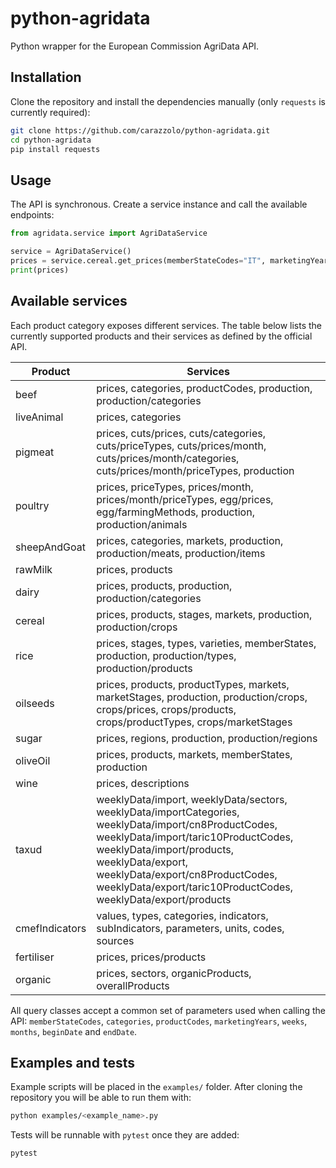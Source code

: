 # python-agridata

Python wrapper for the European Commission AgriData API.

## Installation

Clone the repository and install the dependencies manually (only `requests` is currently required):

```bash
git clone https://github.com/carazzolo/python-agridata.git
cd python-agridata
pip install requests
```

## Usage

The API is synchronous. Create a service instance and call the available endpoints:

```python
from agridata.service import AgriDataService

service = AgriDataService()
prices = service.cereal.get_prices(memberStateCodes="IT", marketingYears="2024")
print(prices)
```

## Available services

Each product category exposes different services. The table below lists the
currently supported products and their services as defined by the official API.

| Product | Services |
|---------|---------|
| beef | prices, categories, productCodes, production, production/categories |
| liveAnimal | prices, categories |
| pigmeat | prices, cuts/prices, cuts/categories, cuts/priceTypes, cuts/prices/month, cuts/prices/month/categories, cuts/prices/month/priceTypes, production |
| poultry | prices, priceTypes, prices/month, prices/month/priceTypes, egg/prices, egg/farmingMethods, production, production/animals |
| sheepAndGoat | prices, categories, markets, production, production/meats, production/items |
| rawMilk | prices, products |
| dairy | prices, products, production, production/categories |
| cereal | prices, products, stages, markets, production, production/crops |
| rice | prices, stages, types, varieties, memberStates, production, production/types, production/products |
| oilseeds | prices, products, productTypes, markets, marketStages, production, production/crops, crops/prices, crops/products, crops/productTypes, crops/marketStages |
| sugar | prices, regions, production, production/regions |
| oliveOil | prices, products, markets, memberStates, production |
| wine | prices, descriptions |
| taxud | weeklyData/import, weeklyData/sectors, weeklyData/importCategories, weeklyData/import/cn8ProductCodes, weeklyData/import/taric10ProductCodes, weeklyData/import/products, weeklyData/export, weeklyData/export/cn8ProductCodes, weeklyData/export/taric10ProductCodes, weeklyData/export/products |
| cmefIndicators | values, types, categories, indicators, subIndicators, parameters, units, codes, sources |
| fertiliser | prices, prices/products |
| organic | prices, sectors, organicProducts, overallProducts |
All query classes accept a common set of parameters used when calling the API:
`memberStateCodes`, `categories`, `productCodes`, `marketingYears`, `weeks`, `months`,
`beginDate` and `endDate`.

## Examples and tests

Example scripts will be placed in the `examples/` folder. After cloning the repository you will be able to run them with:

```bash
python examples/<example_name>.py
```

Tests will be runnable with `pytest` once they are added:

```bash
pytest
```

